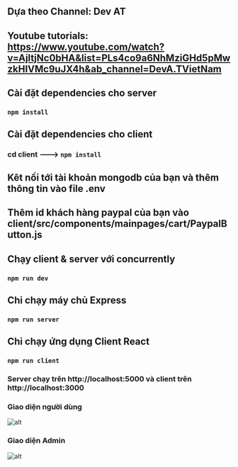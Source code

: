 ## Dựa theo Channel: Dev AT
## Youtube tutorials: https://www.youtube.com/watch?v=AjItjNc0bHA&list=PLs4co9a6NhMziGHd5pMwzkHIVMc9uJX4h&ab_channel=DevA.TVietNam

## Cài đặt dependencies cho server 
### `npm install`

## Cài đặt dependencies cho client
### cd client ---> `npm install`

## Kêt nối tới tài khoản mongodb của bạn và thêm thông tin vào file .env

## Thêm id khách hàng paypal của bạn vào  client/src/components/mainpages/cart/PaypalButton.js

## Chạy client & server với concurrently
### `npm run dev`

## Chỉ chạy máy chủ Express 
### `npm run server`

## Chỉ chạy ứng dụng Client React 
### `npm run client`

### Server chạy trên http://localhost:5000 và client trên http://localhost:3000

### Giao diện người dùng

![alt](https://res.cloudinary.com/maivanthanh245/image/upload/v1614928140/Demo_Web_React/Client_munxgq.png)

### Giao diện Admin

![alt](https://res.cloudinary.com/maivanthanh245/image/upload/v1614927232/Demo_Web_React/Admin_tnmsdz.png)

